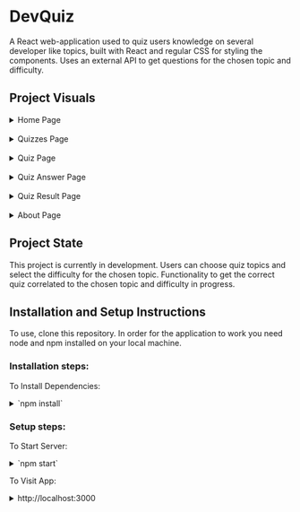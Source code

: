 # DevQuiz

A React web-application used to quiz users knowledge on several developer like topics, built with React and regular CSS for styling the components. Uses an external API to get questions for the chosen topic and difficulty.

## Project Visuals

<details> 
<br>
  <summary>   
    Home Page 
  </summary> 
  <img src="https://raw.githubusercontent.com/KONRADS098/dev-quiz/master/readme_assets_github/devquiz_home_page.png?sanitize=true&raw=true"/>
</details>
<br>
<details> 
<br>
  <summary>   
    Quizzes Page 
  </summary> 
  <img src="https://raw.githubusercontent.com/KONRADS098/dev-quiz/master/readme_assets_github/devquiz_quizzes.png?sanitize=true&raw=true"/>
</details>
<br>
<details> 
<br>
  <summary>   
    Quiz Page 
  </summary> 
  <img src="https://raw.githubusercontent.com/KONRADS098/dev-quiz/master/readme_assets_github/devquiz_quiz.png?sanitize=true&raw=true"/>
</details>
<br>
<details> 
<br>
  <summary>   
    Quiz Answer Page 
  </summary> 
  <img src="https://raw.githubusercontent.com/KONRADS098/dev-quiz/master/readme_assets_github/devquiz_quiz_answer.png?sanitize=true&raw=true"/>
</details>
<br>
<details>
<br>
  <summary>   
    Quiz Result Page 
  </summary> 
  <img src="https://raw.githubusercontent.com/KONRADS098/dev-quiz/master/readme_assets_github/devquiz_quiz_result.png?sanitize=true&raw=true"/>
</details>
<br>
<details>
<br>
  <summary>   
    About Page 
  </summary> 
  <img src="https://raw.githubusercontent.com/KONRADS098/dev-quiz/master/readme_assets_github/devquiz_about.png?sanitize=true&raw=true"/>
</details>

## Project State

This project is currently in development. Users can choose quiz topics and select the difficulty for the chosen topic. Functionality to get the correct quiz correlated to the chosen topic and difficulty in progress.

## Installation and Setup Instructions

To use, clone this repository. In order for the application to work you need node and npm installed on your local machine.

### Installation steps:
To Install Dependencies:
<details> 
<br>
  <summary>   
    `npm install` 
  </summary> 
  This will install the dependencies in to the local node_modules folder 
</details>

### Setup steps:
To Start Server:
<br>
<details> 
<br>
  <summary> 
    `npm start` 
  </summary> 
  This runs a predefined command specified in the 'start' property of the package's 'scripts' object, thus this will run the 'react-scripts start' 
  script and will start the development server on http://localhost:3000... 
</details>

To Visit App:
<br>
<details> 
<br>
  <summary> 
    http://localhost:3000 
  </summary> 
  This runs a predefined command specified in the 'start' property of the package's 'scripts' object, thus this will run the 'react-scripts start' 
  script and will start the development server on http://localhost:3000... 
</details>
